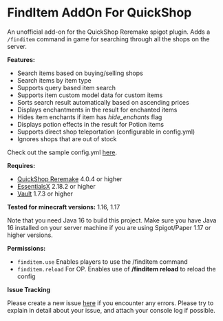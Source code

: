 # FindItem AddOn For QuickShop

An unofficial add-on for the QuickShop Reremake spigot plugin.
Adds a `/finditem` command in game for searching through all the shops on the server.

**Features:**
- Search items based on buying/selling shops
- Search items by item type
- Supports query based item search
- Supports item custom model data for custom items
- Sorts search result automatically based on ascending prices
- Displays enchantments in the result for enchanted items
- Hides item enchants if item has *hide_enchants* flag
- Displays potion effects in the result for Potion items
- Supports direct shop teleportation (configurable in config.yml)
- Ignores shops that are out of stock

Check out the sample config.yml [here](https://github.com/ronsanecodes/QSFindItemAddOn/blob/master/src/main/resources/config.yml).

**Requires:**
- [QuickShop Reremake](https://www.spigotmc.org/resources/quickshop-reremake-1-17-ready-multi-currency.62575/) 4.0.4 or higher
- [EssentialsX](https://www.spigotmc.org/resources/essentialsx.9089/) 2.18.2 or higher
- [Vault](https://www.spigotmc.org/resources/vault.34315/) 1.7.3 or higher

**Tested for minecraft versions:** 1.16, 1.17

Note that you need Java 16 to build this project. Make sure you have Java 16 installed on your server machine if you are using Spigot/Paper 1.17 or higher versions.

**Permissions:**
- `finditem.use` Enables players to use the /finditem command
- `finditem.reload` For OP. Enables use of **/finditem reload** to reload the config

**Issue Tracking**

Please create a new issue [here](https://github.com/ronsanecodes/QSFindItemAddOn/issues) if you encounter any errors. Please try to explain in detail about your issue, and attach your console log if possible.
